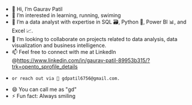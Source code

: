 - 👋 Hi, I’m Gaurav Patil
- 👀 I’m interested in learning, running, swiming
- 🌱 I’m a data analyst with expertise in SQL 🗃️, Python 🐍, Power BI 📊, and Excel 📈.
- 💞️ I’m looking to collaborate on projects related to data analysis, data visualization and business intelligence.
- 📫 Feel free to connect with me at LinkedIn @https://www.linkedin.com/in/gaurav-patil-89953b315/?trk=opento_sprofile_details
-     or reach out via 📧 gdpatil6756@gmail.com.
- 😄 You can call me as "gd"
- ⚡ Fun fact: Always smiling

<!---
gauravpatil96/gauravpatil96 is a ✨ special ✨ repository because its `README.md` (this file) appears on your GitHub profile.
You can click the Preview link to take a look at your changes.
--->
